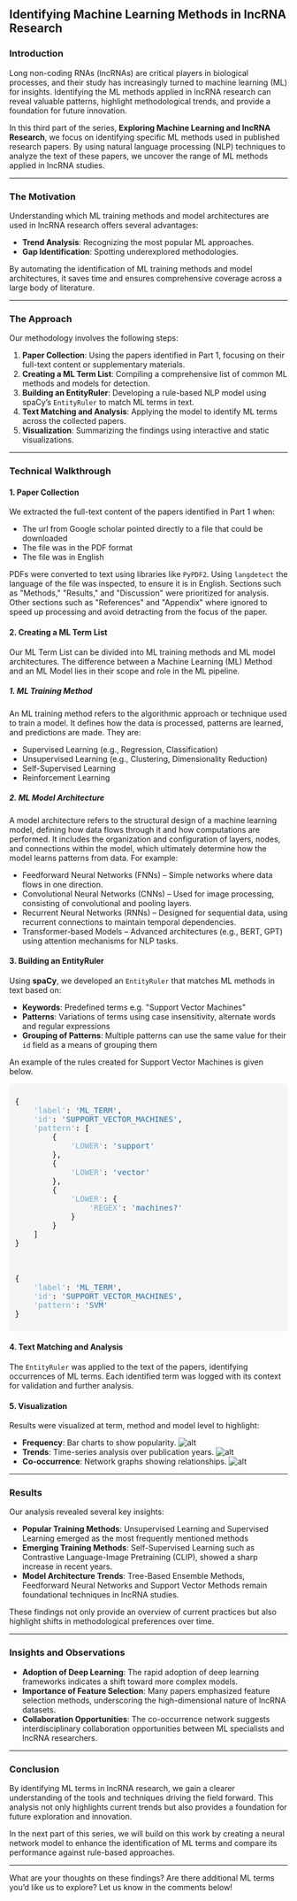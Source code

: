 ## Identifying Machine Learning Methods in lncRNA Research

### Introduction

Long non-coding RNAs (lncRNAs) are critical players in biological processes, and their study has increasingly turned to machine learning (ML) for insights. Identifying the ML methods applied in lncRNA research can reveal valuable patterns, highlight methodological trends, and provide a foundation for future innovation.

In this third part of the series, **Exploring Machine Learning and lncRNA Research**, we focus on identifying specific ML methods used in published research papers. By using natural language processing (NLP) techniques to analyze the text of these papers, we uncover the range of ML methods applied in lncRNA studies.

---

### The Motivation

Understanding which ML training methods and model architectures are used in lncRNA research offers several advantages:
- **Trend Analysis**: Recognizing the most popular ML approaches.
- **Gap Identification**: Spotting underexplored methodologies.

By automating the identification of ML training methods and model architectures, it saves time and ensures comprehensive coverage across a large body of literature.

---

### The Approach

Our methodology involves the following steps:
1. **Paper Collection**: Using the papers identified in Part 1, focusing on their full-text content or supplementary materials.
2. **Creating a ML Term List**: Compiling a comprehensive list of common ML methods and models for detection.
3. **Building an EntityRuler**: Developing a rule-based NLP model using spaCy’s `EntityRuler` to match ML terms in text.
4. **Text Matching and Analysis**: Applying the model to identify ML terms across the collected papers.
5. **Visualization**: Summarizing the findings using interactive and static visualizations.

---

### Technical Walkthrough

#### 1. Paper Collection
We extracted the full-text content of the papers identified in Part 1 when:
- The url from Google scholar pointed directly to a file that could be downloaded
- The file was in the PDF format
- The file was in English

PDFs were converted to text using libraries like `PyPDF2`.  Using `langdetect` the language of the file was inspected, to ensure it is in English. 
Sections such as "Methods," "Results," and "Discussion" were prioritized for analysis. 
Other sections such as "References" and "Appendix" where ignored to speed up processing and avoid detracting from the focus of the paper.

#### 2. Creating a ML Term List
Our ML Term List can be divided into ML training methods and ML model architectures.
The difference between a Machine Learning (ML) Method and an ML Model lies in their scope and role in the ML pipeline.

##### 1. ML Training Method
An ML training method refers to the algorithmic approach or technique used to train a model. It defines how the data is processed, patterns are learned, and predictions are made. They are:

  - Supervised Learning (e.g., Regression, Classification)
  - Unsupervised Learning (e.g., Clustering, Dimensionality Reduction)
  - Self-Supervised Learning
  - Reinforcement Learning

##### 2. ML Model Architecture

  A model architecture refers to the structural design of a machine learning model, defining how data flows through it and how computations are performed. It includes the organization and configuration of layers, nodes, and connections within the model, which ultimately determine how the model learns patterns from data. For example:

  - Feedforward Neural Networks (FNNs) – Simple networks where data flows in one direction.
  - Convolutional Neural Networks (CNNs) – Used for image processing, consisting of convolutional and pooling layers.
  - Recurrent Neural Networks (RNNs) – Designed for sequential data, using recurrent connections to maintain temporal dependencies.
  - Transformer-based Models – Advanced architectures (e.g., BERT, GPT) using attention mechanisms for NLP tasks.


#### 3. Building an EntityRuler
Using **spaCy**, we developed an `EntityRuler` that matches ML methods in text based on:
- **Keywords**: Predefined terms e.g. "Support Vector Machines"
- **Patterns**: Variations of terms using case insensitivity, alternate words and regular expressions
- **Grouping of Patterns**: Multiple patterns can use the same value for their `id` field as a means of grouping them

An example of the rules created for Support Vector Machines is given below.

<div style="background-color: #f5f5f5; padding: 10px; border-radius: 5px; font-family: monospace;">
<pre>
{
    <span style="color: #6BAED6;">'label'</span>: <span style="color: #2171B5;">'ML_TERM'</span>, 
    <span style="color: #6BAED6;">'id'</span>: <span style="color: #2171B5;">'SUPPORT_VECTOR_MACHINES'</span>, 
    <span style="color: #6BAED6;">'pattern'</span>: [
        {
            <span style="color: #6BAED6;">'LOWER'</span>: <span style="color: #2171B5;">'support'</span>
        }, 
        {
            <span style="color: #6BAED6;">'LOWER'</span>: <span style="color: #2171B5;">'vector'</span>
        }, 
        {
            <span style="color: #6BAED6;">'LOWER'</span>: {
                <span style="color: #6BAED6;">'REGEX'</span>: <span style="color: #2171B5;">'machines?'</span>
            }
        }
    ]
}
</pre>
</div>

<div style="background-color: #f5f5f5; padding: 10px; border-radius: 5px; font-family: monospace;">
<pre>
{
    <span style="color: #6BAED6;">'label'</span>: <span style="color: #2171B5;">'ML_TERM'</span>, 
    <span style="color: #6BAED6;">'id'</span>: <span style="color: #2171B5;">'SUPPORT_VECTOR_MACHINES'</span>, 
    <span style="color: #6BAED6;">'pattern'</span>: <span style="color: #2171B5;">'SVM'</span>
}
</pre>
</div>

#### 4. Text Matching and Analysis
The `EntityRuler` was applied to the text of the papers, identifying occurrences of ML terms. 
Each identified term was logged with its context for validation and further analysis.

#### 5. Visualization
Results were visualized at term, method and model level to highlight:
- **Frequency**: Bar charts to show popularity.
![alt](./img/top_20_ml_term_paper_pct.png)
- **Trends**: Time-series analysis over publication years.
![alt](./img/top_20_ml_method_trend_2020.png)
- **Co-occurrence**: Network graphs showing relationships.
![alt](./img/co-occurrence_heatmap_ml_methods_and_models.png)
---

### Results

Our analysis revealed several key insights:
- **Popular Training Methods**: Unsupervised Learning and Supervised Learning emerged as the most frequently mentioned methods
- **Emerging Training Methods**: Self-Supervised Learning such as Contrastive Language-Image Pretraining (CLIP), showed a sharp increase in recent years.
- **Model Architecture Trends**: Tree-Based Ensemble Methods, Feedforward Neural Networks and Support Vector Methods remain foundational techniques in lncRNA studies.

These findings not only provide an overview of current practices but also highlight shifts in methodological preferences over time.

---

### Insights and Observations

- **Adoption of Deep Learning**: The rapid adoption of deep learning frameworks indicates a shift toward more complex models.
- **Importance of Feature Selection**: Many papers emphasized feature selection methods, underscoring the high-dimensional nature of lncRNA datasets.
- **Collaboration Opportunities**: The co-occurrence network suggests interdisciplinary collaboration opportunities between ML specialists and lncRNA researchers.

---

### Conclusion

By identifying ML terms in lncRNA research, we gain a clearer understanding of the tools and techniques driving the field forward. This analysis not only highlights current trends but also provides a foundation for future exploration and innovation.

In the next part of this series, we will build on this work by creating a neural network model to enhance the identification of ML terms and compare its performance against rule-based approaches.

---

What are your thoughts on these findings? Are there additional ML terms you’d like us to explore? Let us know in the comments below!
